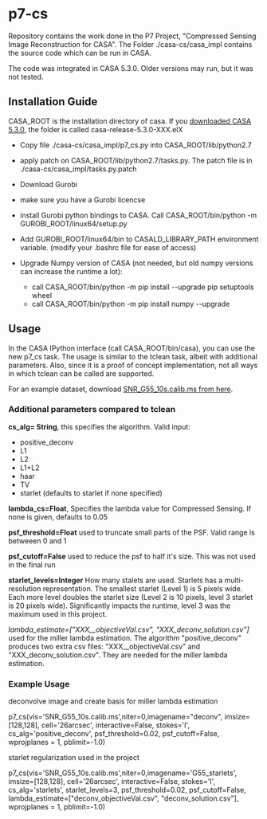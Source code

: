 # p7-cs
Repository contains the work done in the P7 Project, "Compressed Sensing Image Reconstruction for CASA". The Folder ./casa-cs/casa_impl  contains the source code which can be run in CASA.

The code was integrated in CASA 5.3.0. Older versions may run, but it was not tested.

## Installation Guide
CASA_ROOT is the installation directory of casa. If you [downloaded CASA 5.3.0](https://casa.nrao.edu/casa_obtaining.shtml), the folder is called casa-release-5.3.0-XXX.elX
* Copy file ./casa-cs/casa_impl/p7_cs.py into  CASA_ROOT/lib/python2.7
* apply patch on CASA_ROOT/lib/python2.7/tasks.py. The patch file is in ./casa-cs/casa_impl/tasks.py.patch
* Download Gurobi
* make sure you have a Gurobi licencse
* install Gurobi python bindings to CASA. Call CASA_ROOT/bin/python -m GUROBI_ROOT/linux64/setup.py
* Add GUROBI_ROOT/linux64/bin to CASALD_LIBRARY_PATH environment variable. (modify your .bashrc file for ease of access)

* Upgrade Numpy version of CASA (not needed, but old numpy versions can increase the runtime a lot):
  - call CASA_ROOT/bin/python -m pip install --upgrade pip setuptools wheel
  - call CASA_ROOT/bin/python -m pip install numpy --upgrade
  

## Usage
In the CASA IPython interface (call CASA_ROOT/bin/casa), you can use the new p7_cs task. The usage is similar to the tclean task, albeit with additional parameters. Also, since it is a proof of concept implementation, not all ways in which tclean can be called are supported.

For an example dataset, download [SNR_G55_10s.calib.ms from here](https://casaguides.nrao.edu/index.php/VLA_CASA_Imaging-CASA5.0.0).

### Additional parameters compared to tclean
**cs_alg= String**, this specifies the algorithm. Valid input:
* positive_deconv
* L1
* L2
* L1+L2
* haar
* TV
* starlet
(defaults to starlet if none specified)

**lambda_cs=Float**, Specifies the lambda value for Compressed Sensing. If none is given, defaults to 0.05

**psf_threshold=Float** used to truncate small parts of the PSF. Valid range is betweeen 0 and 1

**psf_cutoff=False** used to reduce the psf to half it's size. This was not used in the final run

**starlet_levels=Integer** How many stalets are used. Starlets has a multi-resolution representation. The smallest starlet (Level 1) is 5 pixels wide. Each more level doubles the starlet size (Level 2 is 10 pixels, level 3 starlet is 20 pixels wide). Significantly impacts the runtime, level 3 was the maximum used in this project.

*lambda_estimate=["XXX__objectiveVal.csv", "XXX_deconv_solution.csv"]* used for the miller lambda estimation. The algorithm "positive_deconv" produces two extra csv files: "XXX__objectiveVal.csv" and "XXX_deconv_solution.csv". They are needed for the miller lambda estimation.

### Example Usage
deconvolve image and create basis for miller lambda estimation

p7_cs(vis='SNR_G55_10s.calib.ms',niter=0,imagename="deconv", imsize=[128,128], cell='26arcsec', interactive=False, stokes='I', cs_alg='positive_deconv', psf_threshold=0.02, psf_cutoff=False, wprojplanes = 1, pblimit=-1.0)

starlet regularization used in the project

p7_cs(vis='SNR_G55_10s.calib.ms',niter=0,imagename='G55_starlets', imsize=[128,128], cell='26arcsec', interactive=False, stokes='I', cs_alg='starlets', starlet_levels=3, psf_threshold=0.02, psf_cutoff=False, lambda_estimate=["deconv_objectiveVal.csv", "deconv_solution.csv"], wprojplanes = 1, pblimit=-1.0)









